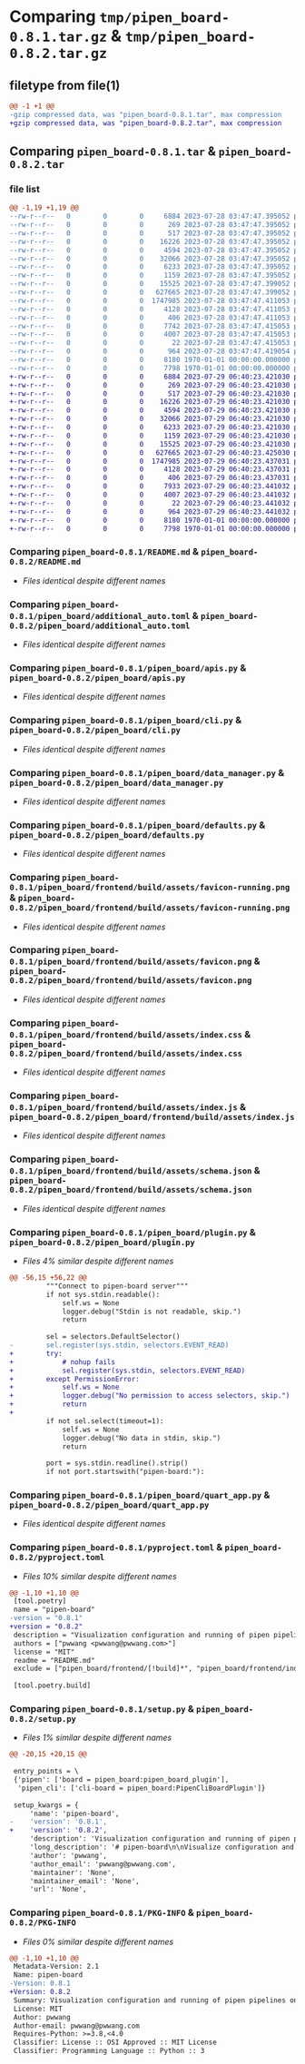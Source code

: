 # Comparing `tmp/pipen_board-0.8.1.tar.gz` & `tmp/pipen_board-0.8.2.tar.gz`

## filetype from file(1)

```diff
@@ -1 +1 @@
-gzip compressed data, was "pipen_board-0.8.1.tar", max compression
+gzip compressed data, was "pipen_board-0.8.2.tar", max compression
```

## Comparing `pipen_board-0.8.1.tar` & `pipen_board-0.8.2.tar`

### file list

```diff
@@ -1,19 +1,19 @@
--rw-r--r--   0        0        0     6884 2023-07-28 03:47:47.395052 pipen_board-0.8.1/README.md
--rw-r--r--   0        0        0      269 2023-07-28 03:47:47.395052 pipen_board-0.8.1/pipen_board/__init__.py
--rw-r--r--   0        0        0      517 2023-07-28 03:47:47.395052 pipen_board-0.8.1/pipen_board/additional_auto.toml
--rw-r--r--   0        0        0    16226 2023-07-28 03:47:47.395052 pipen_board-0.8.1/pipen_board/apis.py
--rw-r--r--   0        0        0     4594 2023-07-28 03:47:47.395052 pipen_board-0.8.1/pipen_board/cli.py
--rw-r--r--   0        0        0    32066 2023-07-28 03:47:47.395052 pipen_board-0.8.1/pipen_board/data_manager.py
--rw-r--r--   0        0        0     6233 2023-07-28 03:47:47.395052 pipen_board-0.8.1/pipen_board/defaults.py
--rw-r--r--   0        0        0     1159 2023-07-28 03:47:47.395052 pipen_board-0.8.1/pipen_board/frontend/build/assets/favicon-running.png
--rw-r--r--   0        0        0    15525 2023-07-28 03:47:47.399052 pipen_board-0.8.1/pipen_board/frontend/build/assets/favicon.png
--rw-r--r--   0        0        0   627665 2023-07-28 03:47:47.399052 pipen_board-0.8.1/pipen_board/frontend/build/assets/index.css
--rw-r--r--   0        0        0  1747985 2023-07-28 03:47:47.411053 pipen_board-0.8.1/pipen_board/frontend/build/assets/index.js
--rw-r--r--   0        0        0     4128 2023-07-28 03:47:47.411053 pipen_board-0.8.1/pipen_board/frontend/build/assets/schema.json
--rw-r--r--   0        0        0      406 2023-07-28 03:47:47.411053 pipen_board-0.8.1/pipen_board/frontend/build/index.html
--rw-r--r--   0        0        0     7742 2023-07-28 03:47:47.415053 pipen_board-0.8.1/pipen_board/plugin.py
--rw-r--r--   0        0        0     4007 2023-07-28 03:47:47.415053 pipen_board-0.8.1/pipen_board/quart_app.py
--rw-r--r--   0        0        0       22 2023-07-28 03:47:47.415053 pipen_board-0.8.1/pipen_board/version.py
--rw-r--r--   0        0        0      964 2023-07-28 03:47:47.419054 pipen_board-0.8.1/pyproject.toml
--rw-r--r--   0        0        0     8180 1970-01-01 00:00:00.000000 pipen_board-0.8.1/setup.py
--rw-r--r--   0        0        0     7798 1970-01-01 00:00:00.000000 pipen_board-0.8.1/PKG-INFO
+-rw-r--r--   0        0        0     6884 2023-07-29 06:40:23.421030 pipen_board-0.8.2/README.md
+-rw-r--r--   0        0        0      269 2023-07-29 06:40:23.421030 pipen_board-0.8.2/pipen_board/__init__.py
+-rw-r--r--   0        0        0      517 2023-07-29 06:40:23.421030 pipen_board-0.8.2/pipen_board/additional_auto.toml
+-rw-r--r--   0        0        0    16226 2023-07-29 06:40:23.421030 pipen_board-0.8.2/pipen_board/apis.py
+-rw-r--r--   0        0        0     4594 2023-07-29 06:40:23.421030 pipen_board-0.8.2/pipen_board/cli.py
+-rw-r--r--   0        0        0    32066 2023-07-29 06:40:23.421030 pipen_board-0.8.2/pipen_board/data_manager.py
+-rw-r--r--   0        0        0     6233 2023-07-29 06:40:23.421030 pipen_board-0.8.2/pipen_board/defaults.py
+-rw-r--r--   0        0        0     1159 2023-07-29 06:40:23.421030 pipen_board-0.8.2/pipen_board/frontend/build/assets/favicon-running.png
+-rw-r--r--   0        0        0    15525 2023-07-29 06:40:23.421030 pipen_board-0.8.2/pipen_board/frontend/build/assets/favicon.png
+-rw-r--r--   0        0        0   627665 2023-07-29 06:40:23.425030 pipen_board-0.8.2/pipen_board/frontend/build/assets/index.css
+-rw-r--r--   0        0        0  1747985 2023-07-29 06:40:23.437031 pipen_board-0.8.2/pipen_board/frontend/build/assets/index.js
+-rw-r--r--   0        0        0     4128 2023-07-29 06:40:23.437031 pipen_board-0.8.2/pipen_board/frontend/build/assets/schema.json
+-rw-r--r--   0        0        0      406 2023-07-29 06:40:23.437031 pipen_board-0.8.2/pipen_board/frontend/build/index.html
+-rw-r--r--   0        0        0     7933 2023-07-29 06:40:23.441032 pipen_board-0.8.2/pipen_board/plugin.py
+-rw-r--r--   0        0        0     4007 2023-07-29 06:40:23.441032 pipen_board-0.8.2/pipen_board/quart_app.py
+-rw-r--r--   0        0        0       22 2023-07-29 06:40:23.441032 pipen_board-0.8.2/pipen_board/version.py
+-rw-r--r--   0        0        0      964 2023-07-29 06:40:23.441032 pipen_board-0.8.2/pyproject.toml
+-rw-r--r--   0        0        0     8180 1970-01-01 00:00:00.000000 pipen_board-0.8.2/setup.py
+-rw-r--r--   0        0        0     7798 1970-01-01 00:00:00.000000 pipen_board-0.8.2/PKG-INFO
```

### Comparing `pipen_board-0.8.1/README.md` & `pipen_board-0.8.2/README.md`

 * *Files identical despite different names*

### Comparing `pipen_board-0.8.1/pipen_board/additional_auto.toml` & `pipen_board-0.8.2/pipen_board/additional_auto.toml`

 * *Files identical despite different names*

### Comparing `pipen_board-0.8.1/pipen_board/apis.py` & `pipen_board-0.8.2/pipen_board/apis.py`

 * *Files identical despite different names*

### Comparing `pipen_board-0.8.1/pipen_board/cli.py` & `pipen_board-0.8.2/pipen_board/cli.py`

 * *Files identical despite different names*

### Comparing `pipen_board-0.8.1/pipen_board/data_manager.py` & `pipen_board-0.8.2/pipen_board/data_manager.py`

 * *Files identical despite different names*

### Comparing `pipen_board-0.8.1/pipen_board/defaults.py` & `pipen_board-0.8.2/pipen_board/defaults.py`

 * *Files identical despite different names*

### Comparing `pipen_board-0.8.1/pipen_board/frontend/build/assets/favicon-running.png` & `pipen_board-0.8.2/pipen_board/frontend/build/assets/favicon-running.png`

 * *Files identical despite different names*

### Comparing `pipen_board-0.8.1/pipen_board/frontend/build/assets/favicon.png` & `pipen_board-0.8.2/pipen_board/frontend/build/assets/favicon.png`

 * *Files identical despite different names*

### Comparing `pipen_board-0.8.1/pipen_board/frontend/build/assets/index.css` & `pipen_board-0.8.2/pipen_board/frontend/build/assets/index.css`

 * *Files identical despite different names*

### Comparing `pipen_board-0.8.1/pipen_board/frontend/build/assets/index.js` & `pipen_board-0.8.2/pipen_board/frontend/build/assets/index.js`

 * *Files identical despite different names*

### Comparing `pipen_board-0.8.1/pipen_board/frontend/build/assets/schema.json` & `pipen_board-0.8.2/pipen_board/frontend/build/assets/schema.json`

 * *Files identical despite different names*

### Comparing `pipen_board-0.8.1/pipen_board/plugin.py` & `pipen_board-0.8.2/pipen_board/plugin.py`

 * *Files 4% similar despite different names*

```diff
@@ -56,15 +56,22 @@
         """Connect to pipen-board server"""
         if not sys.stdin.readable():
             self.ws = None
             logger.debug("Stdin is not readable, skip.")
             return
 
         sel = selectors.DefaultSelector()
-        sel.register(sys.stdin, selectors.EVENT_READ)
+        try:
+            # nohup fails
+            sel.register(sys.stdin, selectors.EVENT_READ)
+        except PermissionError:
+            self.ws = None
+            logger.debug("No permission to access selectors, skip.")
+            return
+
         if not sel.select(timeout=1):
             self.ws = None
             logger.debug("No data in stdin, skip.")
             return
 
         port = sys.stdin.readline().strip()
         if not port.startswith("pipen-board:"):
```

### Comparing `pipen_board-0.8.1/pipen_board/quart_app.py` & `pipen_board-0.8.2/pipen_board/quart_app.py`

 * *Files identical despite different names*

### Comparing `pipen_board-0.8.1/pyproject.toml` & `pipen_board-0.8.2/pyproject.toml`

 * *Files 10% similar despite different names*

```diff
@@ -1,10 +1,10 @@
 [tool.poetry]
 name = "pipen-board"
-version = "0.8.1"
+version = "0.8.2"
 description = "Visualization configuration and running of pipen pipelines on the web"
 authors = ["pwwang <pwwang@pwwang.com>"]
 license = "MIT"
 readme = "README.md"
 exclude = ["pipen_board/frontend/[!build]*", "pipen_board/frontend/index.html"]
 
 [tool.poetry.build]
```

### Comparing `pipen_board-0.8.1/setup.py` & `pipen_board-0.8.2/setup.py`

 * *Files 1% similar despite different names*

```diff
@@ -20,15 +20,15 @@
 
 entry_points = \
 {'pipen': ['board = pipen_board:pipen_board_plugin'],
  'pipen_cli': ['cli-board = pipen_board:PipenCliBoardPlugin']}
 
 setup_kwargs = {
     'name': 'pipen-board',
-    'version': '0.8.1',
+    'version': '0.8.2',
     'description': 'Visualization configuration and running of pipen pipelines on the web',
     'long_description': '# pipen-board\n\nVisualize configuration and running of [pipen][1] pipelines on the web.\n\n## Installation\n\n```bash\npip install pipen-board\n```\n\n## Usage\n\n```bash\n$ pipen board --help\nUsage: pipen board [options] <pipeline> -- [pipeline options]\n\nConfigure and run pipen pipelines from the web\n\nRequired Arguments:\n  pipeline              The pipeline and the CLI arguments to run the pipeline.\n                        For the pipeline either\n                        `/path/to/pipeline.py:<pipeline>` or\n                        `<module.submodule>:<pipeline>` `<pipeline>` must be an\n                        instance of `Pipen` and running the pipeline should be\n                        called under `__name__ == \'__main__\'.\n\nOptions:\n  -h, --help            show help message and exit\n  -p PORT, --port PORT  Port to serve the UI wizard [default: 18521]\n  -a FILE, --additional FILE\n                        Additional arguments for the pipeline, in YAML, INI,\n                        JSON or TOML format. Can have sections\n                        `ADDITIONAL_OPTIONS` and `RUNNING_OPTIONS`. It can also\n                        have other sections and items to override the\n                        configurations generated from the pipeline. If the\n                        pipeline is provided as a python script, such as\n                        `/path/to/pipeline.py:<pipeline>`, and `<pipeline>`\n                        runs under `__name__ == \'__main__\'`, the additional\n                        file can also be specified as `auto` to generate a\n                        `RUNNING OPTIONS/Local` section to run the pipeline\n                        locally.\n  --loglevel {auto,debug,info,warning,error,critical}\n                        The logging level. If `auto`, it will be set to `debug`\n                        if `--dev` is set, otherwise `info`. [default: auto]\n  --dev                 Run the pipeline in development/debug mode. This will\n                        reload the server when changes are made to this package\n                        and reload the pipeline when page reloads for new\n                        configurations. Page cache is also disabled in this\n                        mode.\n  -w WORKDIR, --workdir WORKDIR\n                        The working directory of the pipeline. [default:\n                        .pipen]\n```\n\n## Describing arguments in docstring\n\n### Docstring schema\n\n```python\nclass ProcessOrProcessGroup:\n    """Short summary\n\n    Long description\n    Long description\n\n    Args:\n        arg1 (<metadata>): description\n            - subarg1 (<metadata>): description\n            - subarg2 (<metadata>): description\n        arg2 (<metadata>): description\n\n    <Other Sections>:\n        <content>\n    """\n```\n\nThe metadata can have multiple attributes, separated by semicolon (`;`). For example:\n\n```\narg1 (action=ns;required): description\n```\n\n### Marks\n\nYou can mark a process using `pipen.utils.mark(<mark>=<value>)` as a decorator to decorate a process. For example:\n\n```python\nfrom pipen import Proc\nfrom pipen.utils import mark\n\n@mark(board_config_no_input=True)\nclass MyProc(Proc):\n    pass\n```\n\nAvailable marks:\n\n- `board_config_no_input`: Whether to show the input section for the process in configuation page. Only affects the start processes. Default to `False`.\n- `board_config_hidden`: Whether to hide the process options in the configuration page. Note that the process is still visible in the process list. Default to `False`.\n\n### Metadata for arguments\n\n\n| Name     | Description | Allowed values |\n| -------- | ----------- | -------------- |\n| `action` | Like the `action` argument in [`argx`][2]*. | `store_true`, `store_false`, `ns`, `namespace`, `append`, `extend`, `clear_append`, `clear_extend` (other values are allowed but ignore, they may be effective for CLI use) |\n| `btype`  | Board type (option type specified directly). If specified, `action` will be ignored | `ns`, `choice`, `mchoice`, `array`, `list`, `json`, `int`, `float`, `bool`, `str`, `text`, `auto`* |\n| `type` | Fallback for `action` and `btype` | Same as `btype` |\n| `flag` | Fallback for `action=store_true` | No values needed |\n| `text`/`mline`/`mlines` | Shortcut for `btype=text` | No values needed |\n| `ns`/`namespace` | Shortcut for `btype=ns` | No values needed |\n| `choices`/`choice` | Shortcut for `btype=choice` | No values needed |\n| `mchoices`/`mchoice` | Shortcut for `btype=mchoice` | No values needed |\n| `array`/`list` | Shortcut for `btype=array`/`btype=list` | No values needed |\n| `choices`/`choice` | Shortcut for `btype=choice` | No values needed |\n| `mchoices`/`mchoice` | Shortcut for `btype=mchoice` | No values needed |\n| `order` | The order of the argument in the UI. | Any integer |\n| `readonly` | Whether the argument is readonly. | No values needed (True if specified, otherwise False) |\n| `required` | Whether the argument is required. | No values needed (True if specified, otherwise False) |\n| `placeholder` | The placeholder in the UI for the argument. | Any string |\n| `bitype` | The type of the elements in an array or list. | `int`, `float`, `bool`, `str`, `json`, `auto`* |\n| `itype` | Fallback for `bitype` | Same as `bitype` |\n\n- `argx*`: An argument parser for Python, compatible with `argparse`.\n- `auto*`: Automatically infer the type from a string value.\n  - Any of `True`, `TRUE`, `true`, `False`, `FALSE`, `false` will be inferred as a `bool` value.\n  - Any of `None`, `NONE`, `none`, `null`, `NULL` will be inferred as `None`.\n  - Any integers will be inferred as `int`.\n  - Any floats will be inferred as `float`.\n  - Try to parse the value as JSON. If succeed, the value will be inferred as `json`.\n  - Otherwise, the value will be inferred as `str`.\n\n### Types of options in the UI\n\nThe type of an option in the UI is determined by the `btype`, `action` or `type` metadata. If neither is specified, a `PlainText` will be used.\n\n- `BoolOption`: Shown as a switch\n- `TextOption`: Shown as a textarea (allow multiple lines)\n- `ChoiceOption`: Shown as a dropdown list (`subarg1` and `subarg2` in the example above are used as the choices)\n- `MChoiceOption`: Shown as a multiple choice list (`subarg1` and `subarg2` in the example above are used as the choices)\n- `JsonOption`: Shown as a textarea, but the value will be validated and parsed as JSON\n- `ArrayOption`: Shown as a tag input. Items can be added or removed.\n- `AutoOption`: Shown as a 1-row textarea, and the value will be parsed automatically\n- `PlainText`: Shown as a plain text. No validation or parsing will be performed.\n- `MoreLikeOption`: Show as a box with buttons to add or remove sub-options. It\'s usally used together with `ns` type. If there is a sub-option under the option in the docstring wrapped by `<...>`, it indicates that we may have more sub-options.\n\n\n[1]: https://github.com/pwwang/pipen\n[2]: https://github.com/pwwang/argx\n',
     'author': 'pwwang',
     'author_email': 'pwwang@pwwang.com',
     'maintainer': 'None',
     'maintainer_email': 'None',
     'url': 'None',
```

### Comparing `pipen_board-0.8.1/PKG-INFO` & `pipen_board-0.8.2/PKG-INFO`

 * *Files 0% similar despite different names*

```diff
@@ -1,10 +1,10 @@
 Metadata-Version: 2.1
 Name: pipen-board
-Version: 0.8.1
+Version: 0.8.2
 Summary: Visualization configuration and running of pipen pipelines on the web
 License: MIT
 Author: pwwang
 Author-email: pwwang@pwwang.com
 Requires-Python: >=3.8,<4.0
 Classifier: License :: OSI Approved :: MIT License
 Classifier: Programming Language :: Python :: 3
```

